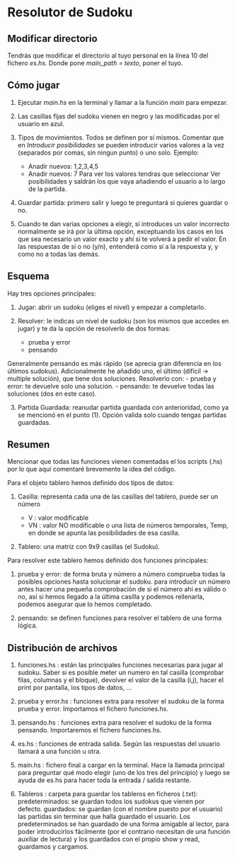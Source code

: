 # Resolutor de Sudoku


## Modificar directorio

Tendrás que modificar el directorio al tuyo personal en la lı́nea 10 del fichero *es.hs*. Donde pone *main_path = texto*,  poner el tuyo.


## Cómo jugar

 1. Ejecutar *main.hs* en la terminal y llamar a la función *main* para empezar.
 
 2. Las casillas fijas del sudoku vienen en negro y las modificadas por el usuario en azul.
 
 3. Tipos de movimientos. Todos se definen por sı́ mismos. Comentar que en *Introducir posibilidades* se pueden
introducir varios valores a la vez (separados por comas, sin ningun punto) o uno solo. Ejemplo:
       - Anadir nuevos: 1,2,3,4,5
       - Anadir nuevos: 7
Para ver los valores tendras que seleccionar Ver posibilidades y saldrán los que vaya añadiendo el usuario a lo
largo de la partida.
 
 4. Guardar partida: primero salir y luego te preguntará si quieres guardar o no.
 
 5. Cuando te dan varias opciones a elegir, si introduces un valor incorrecto normalmente se irá por la última
opción, exceptuando los casos en los que sea necesario un valor exacto y ahı́ sı́ te volverá a pedir el valor. En
las respuestas de sı́ o no (y/n), entenderá como sı́ a la respuesta y, y como no a todas las demás.


## Esquema

Hay tres opciones principales:

 1. Jugar: abrir un sudoku (eliges el nivel) y empezar a completarlo.
 
 2. Resolver: le indicas un nivel de sudoku (son los mismos que accedes en jugar) y te da la opción de resolverlo
de dos formas:
     - prueba y error
     - pensando
     
Generalmente pensando es más rápido (se aprecia gran diferencia en los últimos sudokus). Adicionalmente he
añadido uno, el último (difı́cil → multiple solución), que tiene dos soluciones. Resolverlo con:
     - prueba y error: te devuelve solo una solución.
     - pensando: te devuelve todas las soluciones (dos en este caso).
     
 3. Partida Guardada: reanudar partida guardada con anterioridad, como ya se mencionó en el punto (1). Opción
valida solo cuando tengas partidas guardadas.


## Resumen

Mencionar que todas las funciones vienen comentadas el los scripts (.hs) por lo que aquı́ comentaré brevemente
la idea del código.

Para el objeto tablero hemos definido dos tipos de datos:
 
 1. Casilla: representa cada una de las casillas del tablero, puede ser un número
     - V : valor modificable
     - VN : valor NO modificable
o una lista de números temporales, Temp, en donde se apunta las posibilidades de esa casilla.
 
 2. Tablero: una matriz con 9x9 casillas (el Sudoku).
 
Para resolver este tablero hemos definido dos funciones principales:
 
 1. prueba y error: de forma bruta y número a número comprueba todas la posibles opciones hasta solucionar el
sudoku. para introducir un número antes hacer una pequeña comprobación de si el número ahı́ es válido o no,
ası́ si hemos llegado a la última casilla y podemos rellenarla, podemos asegurar que lo hemos completado.
 
 2. pensando: se definen funciones para resolver el tablero de una forma lógica.



## Distribución de archivos

 1. funciones.hs : están las principales funciones necesarias para jugar al sudoku. Saber si es posible meter un
numero en tal casilla (comprobar filas, columnas y el bloque), devolver el valor de la casilla (i,j), hacer el print
por pantalla, los tipos de datos, ...
 
 2. prueba y error.hs : funciones extra para resolver el sudoku de la forma prueba y error. Importamos el fichero
funciones.hs.
 
 3. pensando.hs : funciones extra para resolver el sudoku de la forma pensando. Importaremos el fichero funciones.hs.
 
 4. es.hs : funciones de entrada salida. Según las respuestas del usuario llamará a una función u otra.
 
 5. main.hs : fichero final a cargar en la terminal. Hace la llamada principal para preguntar qué modo elegir (uno
de los tres del principio) y luego se ayuda de es.hs para hacer toda la entrada / salida restante.
 
 6. Tableros : carpeta para guardar los tableros en ficheros (.txt):
predeterminados: se guardan todos los sudokus que vienen por defecto.
guardados: se guardan (con el nombre puesto por el usuario) las partidas sin terminar que halla guardado
el usuario.
Los predeterminados se han guardado de una forma amigable al lector, para poder introducirlos fácilmente
(por el contrario necesitan de una función auxiliar de lectura) y los guardados con el propio show y read,
guardamos y cargamos.
